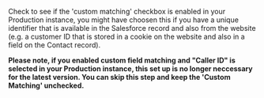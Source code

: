 Check to see if the 'custom matching' checkbox is enabled in your Production instance, you might have choosen this if you have a unique identifier that is available in the Salesforce record and also from the website (e.g. a customer ID that is stored in a cookie on the website and also in a field on the Contact record).

**Please note, if you enabled custom field matching and "Caller ID" is selected in your Production instance, this set up is no longer neccessary for the latest version. You can skip this step and keep the 'Custom Matching' unchecked.**